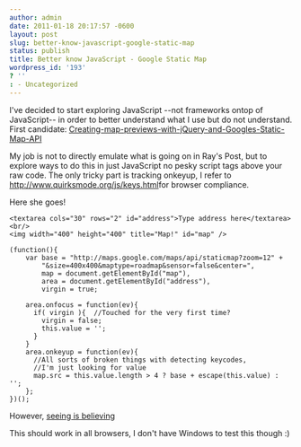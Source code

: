 ```yaml
---
author: admin
date: 2011-01-18 20:17:57 -0600
layout: post
slug: better-know-javascript-google-static-map
status: publish
title: Better know JavaScript - Google Static Map
wordpress_id: '193'
? ''
: - Uncategorized
---
```


I've decided to start exploring JavaScript --not frameworks ontop of JavaScript-- in order to better understand what I use but do not understand.  First candidate: <a href="http://www.coldfusionjedi.com/index.cfm/2011/1/5/Creating-map-previews-with-jQuery-and-Googles-Static-Map-API">Creating-map-previews-with-jQuery-and-Googles-Static-Map-API</a>

My job is not to directly emulate what is going on in Ray's Post, but to explore ways to do this in just JavaScript no pesky script tags above your raw code.  The only tricky part is tracking onkeyup, I refer to <a href="http://www.quirksmode.org/js/keys.html">http://www.quirksmode.org/js/keys.html</a>for browser compliance.

Here she goes!

    <textarea cols="30" rows="2" id="address">Type address here</textarea>
    <br/>
    <img width="400" height="400" title="Map!" id="map" />

    (function(){
        var base = "http://maps.google.com/maps/api/staticmap?zoom=12" +
            "&size=400x400&maptype=roadmap&sensor=false&center=",
            map = document.getElementById("map"),
            area = document.getElementById("address"),
            virgin = true;

        area.onfocus = function(ev){
          if( virgin ){  //Touched for the very first time?
            virgin = false;
            this.value = '';
          }
        }
        area.onkeyup = function(ev){
          //All sorts of broken things with detecting keycodes,
          //I'm just looking for value
          map.src = this.value.length > 4 ? base + escape(this.value) : '';
        };
    })();

However, <a href="http://drewwells.net/demo/static-google-map.html">seeing is believing</a>

This should work in all browsers, I don't have Windows to test this though :)
